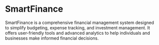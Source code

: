 # SmartFinance
SmartFinance is a comprehensive financial management system designed to simplify budgeting, expense tracking, and investment management. It offers user-friendly tools and advanced analytics to help individuals and businesses make informed financial decisions.
